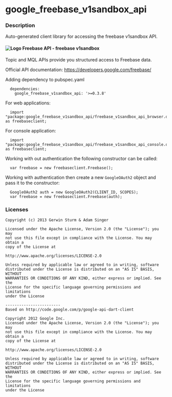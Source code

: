 # google_freebase_v1sandbox_api

### Description

Auto-generated client library for accessing the freebase v1sandbox API.

#### ![Logo](http://www.google.com/images/icons/product/freebase-16.png) Freebase API - freebase v1sandbox

Topic and MQL APIs provide you structured access to Freebase data.

Official API documentation: https://developers.google.com/freebase/

Adding dependency to pubspec.yaml

```
  dependencies:
    google_freebase_v1sandbox_api: '>=0.3.8'
```

For web applications:

```
  import "package:google_freebase_v1sandbox_api/freebase_v1sandbox_api_browser.dart" as freebaseclient;
```

For console application:

```
  import "package:google_freebase_v1sandbox_api/freebase_v1sandbox_api_console.dart" as freebaseclient;
```

Working with out authentication the following constructor can be called:

```
  var freebase = new freebaseclient.Freebase();
```

Working with authentication then create a new `GoogleOAuth2` object and pass it to the constructor:


```
  GoogleOAuth2 auth = new GoogleOAuth2(CLIENT_ID, SCOPES);
  var freebase = new freebaseclient.Freebase(auth);
```

### Licenses

```
Copyright (c) 2013 Gerwin Sturm & Adam Singer

Licensed under the Apache License, Version 2.0 (the "License"); you may 
not use this file except in compliance with the License. You may obtain a 
copy of the License at

http://www.apache.org/licenses/LICENSE-2.0

Unless required by applicable law or agreed to in writing, software
distributed under the License is distributed on an "AS IS" BASIS, WITHOUT
WARRANTIES OR CONDITIONS OF ANY KIND, either express or implied. See the
License for the specific language governing permissions and limitations 
under the License

------------------------
Based on http://code.google.com/p/google-api-dart-client

Copyright 2012 Google Inc.
Licensed under the Apache License, Version 2.0 (the "License"); you may 
not use this file except in compliance with the License. You may obtain a
copy of the License at

http://www.apache.org/licenses/LICENSE-2.0

Unless required by applicable law or agreed to in writing, software
distributed under the License is distributed on an "AS IS" BASIS, WITHOUT
WARRANTIES OR CONDITIONS OF ANY KIND, either express or implied. See the
License for the specific language governing permissions and limitations 
under the License

```
